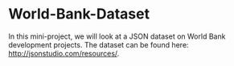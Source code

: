 # World-Bank-Dataset

In this mini-project, we will look at a JSON dataset on World Bank development projects.
The dataset can be found here: http://jsonstudio.com/resources/.



